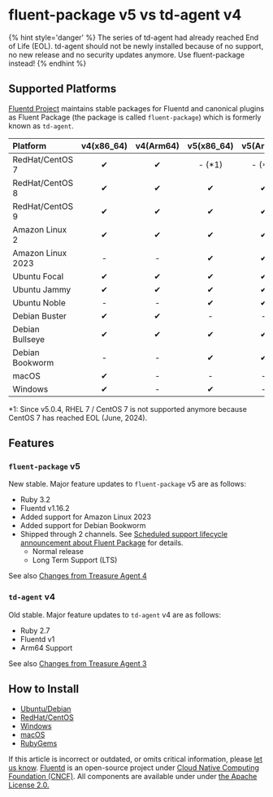 # fluent-package v5 vs td-agent v4

{% hint style='danger' %}
The series of td-agent had already reached End of Life (EOL). td-agent should not be newly installed because of no support, no new release and no security updates anymore.
Use fluent-package instead!
{% endhint %}

## Supported Platforms

[Fluentd Project](https://www.fluentd.org) maintains stable packages for Fluentd and canonical plugins as Fluent Package \(the package is called `fluent-package`\)
which is formerly known as `td-agent`.

| Platform | v4\(x86\_64\) | v4\(Arm64\) | v5\(x86\_64\) | v5\(Arm64\) |
| :--- | :---: | :---: | :---: | :---: |
| RedHat/CentOS 7 | ✔ | ✔ | - (\*1) | - (\*1) |
| RedHat/CentOS 8 | ✔ | ✔ | ✔ | ✔ |
| RedHat/CentOS 9 | ✔ | ✔ | ✔ | ✔ |
| Amazon Linux 2 |  ✔ | ✔ | ✔ | ✔ |
| Amazon Linux 2023 | - | - |  ✔ | ✔ |
| Ubuntu Focal | ✔ | ✔ | ✔ | ✔ |
| Ubuntu Jammy | ✔ | ✔ | ✔ | ✔ |
| Ubuntu Noble | - | - | ✔ | ✔ |
| Debian Buster | ✔ | ✔ | - | - |
| Debian Bullseye | ✔ | ✔ | ✔ | ✔ |
| Debian Bookworm | - | - | ✔ | ✔ |
| macOS | ✔ | - | - | - |
| Windows | ✔ | - | ✔ |  - |

\*1: Since v5.0.4, RHEL 7 / CentOS 7 is not supported anymore because CentOS 7 has reached EOL (June, 2024).

## Features

### `fluent-package` v5

New stable. Major feature updates to `fluent-package` v5 are as follows:

* Ruby 3.2
* Fluentd v1.16.2
* Added support for Amazon Linux 2023
* Added support for Debian Bookworm
* Shipped through 2 channels. See [Scheduled support lifecycle announcement about Fluent Package](https://www.fluentd.org/blog/fluent-package-scheduled-lifecycle) for details.
  * Normal release
  * Long Term Support (LTS)

See also [Changes from Treasure Agent 4](https://github.com/fluent/fluent-package-builder/blob/master/CHANGELOG.md#release-v500---20230728)

### `td-agent` v4

Old stable. Major feature updates to `td-agent` v4 are as follows:

* Ruby 2.7
* Fluentd v1
* Arm64 Support

See also [Changes from Treasure Agent 3](https://github.com/fluent-plugins-nursery/td-agent-builder#changes-from-treasure-agent-3)

## How to Install

* [Ubuntu/Debian](../installation/install-fluent-package/install-by-deb-fluent-package.md)
* [RedHat/CentOS](../installation/install-fluent-package/install-by-rpm-fluent-package.md)
* [Windows](../installation/install-fluent-package/install-by-msi-fluent-package.md)
* [macOS](../installation/install-fluent-package/install-by-dmg-fluent-package.md)
* [RubyGems](../installation/install-by-gem.md)

If this article is incorrect or outdated, or omits critical information, please [let us know](https://github.com/fluent/fluentd-docs-gitbook/issues?state=open). [Fluentd](http://www.fluentd.org/) is an open-source project under [Cloud Native Computing Foundation \(CNCF\)](https://cncf.io/). All components are available under under [the Apache License 2.0.](https://www.apache.org/licenses/LICENSE-2.0)


